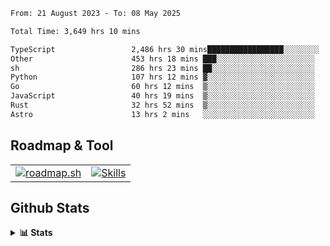 <!--START_SECTION:waka-->

```txt
From: 21 August 2023 - To: 08 May 2025

Total Time: 3,649 hrs 10 mins

TypeScript                 2,486 hrs 30 mins█████████████████░░░░░░░░   68.14 %
Other                      453 hrs 18 mins ███░░░░░░░░░░░░░░░░░░░░░░   12.42 %
sh                         286 hrs 23 mins ██░░░░░░░░░░░░░░░░░░░░░░░   07.85 %
Python                     107 hrs 12 mins ▓░░░░░░░░░░░░░░░░░░░░░░░░   02.94 %
Go                         60 hrs 12 mins  ▒░░░░░░░░░░░░░░░░░░░░░░░░   01.65 %
JavaScript                 40 hrs 19 mins  ▒░░░░░░░░░░░░░░░░░░░░░░░░   01.10 %
Rust                       32 hrs 52 mins  ▒░░░░░░░░░░░░░░░░░░░░░░░░   00.90 %
Astro                      13 hrs 2 mins   ░░░░░░░░░░░░░░░░░░░░░░░░░   00.36 %
```

<!--END_SECTION:waka-->

## Roadmap & Tool
<table align="center">
  <tr>
    <td>
      <a href="https://roadmap.sh">
        <img src="https://roadmap.sh/card/tall/6505f3e78dfc79db2fff8e3e?variant=dark" alt="roadmap.sh" />
      </a>
    </td>
    <td>
      <a href="https://github.com/chaninlaw">
        <img src="https://skillicons.dev/icons?i=js,typescript,nodejs,nestjs,react,next,astro,html,css,tailwind,postgres,prisma,docker,git,rust,go&perline=7&theme=dark" alt="Skills" />
      </a>
    </td>
  </tr>
</table>

## Github Stats
<details close>
  <summary><b>📊 Stats</b></summary>
  <div align="center">
    
<picture>
  <source
    srcset="https://github-readme-stats.vercel.app/api?username=chaninlaw&show_icons=true&theme=dark"
    media="(prefers-color-scheme: dark)"
  />
  <source
    srcset="https://github-readme-stats.vercel.app/api?username=chaninlaw&show_icons=true"
    media="(prefers-color-scheme: light), (prefers-color-scheme: no-preference)"
  />
  <img src="https://github-readme-stats.vercel.app/api?username=chaninlaw&show_icons=true" />
</picture>
    
<picture>
  <source
    srcset="https://github-readme-stats.vercel.app/api/top-langs/?username=chaninlaw&layout=donut&theme=dark"
    media="(prefers-color-scheme: dark)"
  />
  <source
    srcset="https://github-readme-stats.vercel.app/api/top-langs/?username=chaninlaw&layout=donut"
    media="(prefers-color-scheme: light), (prefers-color-scheme: no-preference)"
  />
  <img src="https://github-readme-stats.vercel.app/api/top-langs/?username=chaninlaw&layout=donut" />
</picture>
    
  </div>
  
</details>

